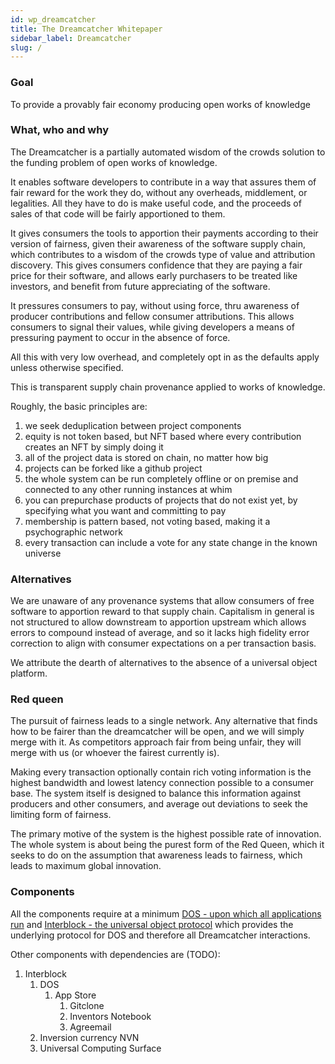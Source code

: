 ```yaml
---
id: wp_dreamcatcher
title: The Dreamcatcher Whitepaper
sidebar_label: Dreamcatcher
slug: /
---
```


### Goal

<!-- What is the goal of dreamcatcher -->

To provide a provably fair economy producing open works of knowledge

### What, who and why

<!-- What does dream catcher do, who does it do it for and why do they want to do that? -->

The Dreamcatcher is a partially automated wisdom of the crowds solution to the funding problem of open works of knowledge.

It enables software developers to contribute in a way that assures them of fair reward for the work they do, without any overheads, middlement, or legalities. All they have to do is make useful code, and the proceeds of sales of that code will be fairly apportioned to them.

It gives consumers the tools to apportion their payments according to their version of fairness, given their awareness of the software supply chain, which contributes to a wisdom of the crowds type of value and attribution discovery. This gives consumers confidence that they are paying a fair price for their software, and allows early purchasers to be treated like investors, and benefit from future appreciating of the software.

It pressures consumers to pay, without using force, thru awareness of producer contributions and fellow consumer attributions. This allows consumers to signal their values, while giving developers a means of pressuring payment to occur in the absence of force.

All this with very low overhead, and completely opt in as the defaults apply unless otherwise specified.

This is transparent supply chain provenance applied to works of knowledge.

Roughly, the basic principles are:

1. we seek deduplication between project components
2. equity is not token based, but NFT based where every contribution creates an NFT by simply doing it
3. all of the project data is stored on chain, no matter how big
4. projects can be forked like a github project
5. the whole system can be run completely offline or on premise and connected to any other running instances at whim
6. you can prepurchase products of projects that do not exist yet, by specifying what you want and committing to pay
7. membership is pattern based, not voting based, making it a psychographic network
8. every transaction can include a vote for any state change in the known universe

### Alternatives

<!-- What is the best current and foreseeable future alternative for each need identified in 1 and what makes dc better than that alternative -->

We are unaware of any provenance systems that allow consumers of free software to apportion reward to that supply chain. Capitalism in general is not structured to allow downstream to apportion upstream which allows errors to compound instead of average, and so it lacks high fidelity error correction to align with consumer expectations on a per transaction basis.

We attribute the dearth of alternatives to the absence of a universal object platform.

### Red queen

<!-- What is the sustainable competitive advantage that allows dc to stay ahead ahead of the alternatives -->

The pursuit of fairness leads to a single network. Any alternative that finds how to be fairer than the dreamcatcher will be open, and we will simply merge with it. As competitors approach fair from being unfair, they will merge with us (or whoever the fairest currently is).

Making every transaction optionally contain rich voting information is the highest bandwidth and lowest latency connection possible to a consumer base. The system itself is designed to balance this information against producers and other consumers, and average out deviations to seek the limiting form of fairness.

The primary motive of the system is the highest possible rate of innovation. The whole system is about being the purest form of the Red Queen, which it seeks to do on the assumption that awareness leads to fairness, which leads to maximum global innovation.

### Components

<!-- What are the components of the system. How do they work and how do they interact -->

All the components require at a minimum [DOS - upon which all applications run](./wp_dos.md) and [Interblock - the universal object protocol](./wp_interblock.md) which provides the underlying protocol for DOS and therefore all Dreamcatcher interactions.

Other components with dependencies are (TODO):

1. Interblock
   1. DOS
      1. App Store
         1. Gitclone
         1. Inventors Notebook
         1. Agreemail
   1. Inversion currency NVN
   1. Universal Computing Surface
